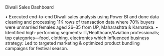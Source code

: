 Diwali Sales Dashboard

•	Executed end-to-end Diwali sales analysis using Power BI and done data cleaning and processing 11K rows of transaction data where 70% buyers were unmarried females aged 26–35 from UP, Maharashtra & Karnataka.
•	Identified high-performing segments: IT/Healthcare/Aviation professionals; top categories—food, clothing, electronics which Influenced business strategy: Led to targeted marketing & optimized product bundling campaigns for festival season.
